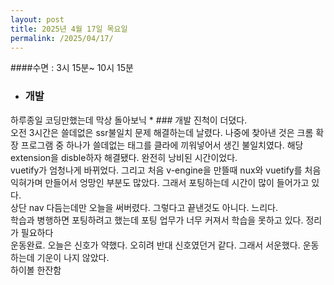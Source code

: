 ```yaml
---
layout: post
title: 2025년 4월 17일 목요일
permalink: /2025/04/17/
---
```

####수면 : 3시 15분~ 10시 15분<br/>
* ### 개발<br/>
하루종일 코딩만했는데 막상 돌아보닉 * ### 개발 진척이 더뎠다.<br/>
오전 3시간은 쓸데없은 ssr불일치 문제 해결하는데 날렸다. 나중에 찾아낸 것은 크롬 확장 프로그램 중 하나가 쓸데없는 태그를 클라에 끼워넣어서 생긴 불일치였다. 해당 extension을 disble하자 해결됐다. 완전히 낭비된 시간이었다.<br/>
vuetify가 엄청나게 바뀌었다. 그리고 처음 v-engine을 만뜰때 nux와 vuetify를 처음 익혀가며 만들어서 엉망인 부분도 많았다. 그래서 포팅하는데 시간이 많이 들어가고 있다.<br/>
상단 nav 다듬는데만 오늘을 써버렸다. 그렇다고 끝낸것도 아니다. 느리다.<br/>
학습과 병행하면 포팅하려고 했는데 포팅 업무가 너무 커져서 학습을 못하고 있다. 정리가 필요하다<br/>
운동완료. 오늘은 신호가 약했다. 오히려 반대 신호였던거 같다. 그래서 서운했다. 운동하는데 기운이 나지 않았다.<br/>
하이볼 한잔함